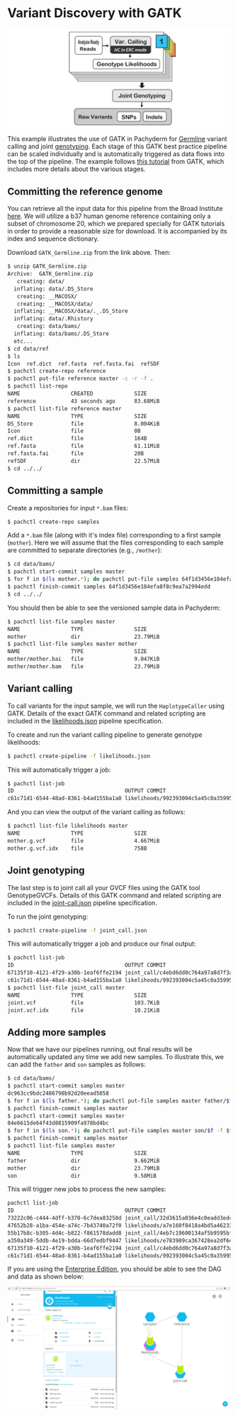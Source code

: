 # Variant Discovery with GATK

![alt tag](pipeline.png)

This example illustrates the use of GATK in Pachyderm for [Germline](https://en.wikipedia.org/wiki/Germline) variant calling and joint [genotyping](https://en.wikipedia.org/wiki/Genotyping). Each stage of this GATK best practice pipeline can be scaled individually and is automatically triggered as data flows into the top of the pipeline. The example follows [this tutorial](https://drive.google.com/open?id=0BzI1CyccGsZiQ1BONUxfaGhZRGc) from GATK, which includes more details about the various stages.

## Committing the reference genome

You can retrieve all the input data for this pipeline from the Broad Institute [here](https://drive.google.com/open?id=0BzI1CyccGsZicE5HNkR6anpLTnM). We will utilize a b37 human genome reference containing only a subset of chromosome 20, which we prepared specially for GATK tutorials in order to provide a reasonable size for download. It is accompanied by its index and sequence dictionary.

Download `GATK_Germline.zip` from the link above. Then:

```sh
$ unzip GATK_Germline.zip
Archive:  GATK_Germline.zip
   creating: data/
  inflating: data/.DS_Store
   creating: __MACOSX/
   creating: __MACOSX/data/
  inflating: __MACOSX/data/._.DS_Store
  inflating: data/.Rhistory
   creating: data/bams/
  inflating: data/bams/.DS_Store
  etc...
$ cd data/ref
$ ls
Icon  ref.dict  ref.fasta  ref.fasta.fai  refSDF
$ pachctl create-repo reference
$ pachctl put-file reference master -c -r -f .
$ pachctl list-repo
NAME                CREATED             SIZE
reference           43 seconds ago      83.68MiB
$ pachctl list-file reference master
NAME                TYPE                SIZE
DS_Store            file                8.004KiB
Icon                file                0B
ref.dict            file                164B
ref.fasta           file                61.11MiB
ref.fasta.fai       file                20B
refSDF              dir                 22.57MiB
$ cd ../../
```

## Committing a sample

Create a repositories for input `*.bam` files:

```sh
$ pachctl create-repo samples
```

Add a `*.bam` file (along with it's index file) corresponding to a first sample (`mother`). Here we will assume that the files corresponding to each sample are committed to separate directories (e.g., `/mother`):

```sh
$ cd data/bams/
$ pachctl start-commit samples master
$ for f in $(ls mother.*); do pachctl put-file samples 64f1d3456e184efa8f8c9ea7a2994edd mother/$f -f $f; done
$ pachctl finish-commit samples 64f1d3456e184efa8f8c9ea7a2994edd
$ cd ../../
```

You should then be able to see the versioned sample data in Pachyderm:

```sh
$ pachctl list-file samples master
NAME                TYPE                SIZE
mother              dir                 23.79MiB
$ pachctl list-file samples master mother
NAME                TYPE                SIZE
mother/mother.bai   file                9.047KiB
mother/mother.bam   file                23.79MiB
```

## Variant calling

To call variants for the input sample, we will run the `HaplotypeCaller` using GATK. Details of the exact GATK command and related scripting are included in the [likelihoods.json](likelihoods.json) pipeline specification. 

To create and run the variant calling pipeline to generate genotype likelihoods:

```sh
$ pachctl create-pipeline -f likelihoods.json
```

This will automatically trigger a job:

```sh
$ pachctl list-job
ID                                   OUTPUT COMMIT                                STARTED        DURATION   RESTART PROGRESS  DL       UL       STATE
c61c71d1-6544-48ad-8361-b4ad155ba1a0 likelihoods/992393004c5a45c0a35995cf0179f1cb 43 minutes ago 18 seconds 0       1 + 0 / 1 107.5MiB 4.667MiB success
```

And you can view the output of the variant calling as follows:

```sh
$ pachctl list-file likelihoods master
NAME                TYPE                SIZE
mother.g.vcf        file                4.667MiB
mother.g.vcf.idx    file                758B
```

## Joint genotyping

The last step is to joint call all your GVCF files using the GATK tool GenotypeGVCFs.  Details of this GATK command and related scripting are included in the [joint-call.json](joint-call.json) pipeline specification.

To run the joint genotyping:

```sh
$ pachctl create-pipeline -f joint_call.json
```

This will automatically trigger a job and produce our final output:

```sh
$ pachctl list-job
ID                                   OUTPUT COMMIT                                STARTED        DURATION   RESTART PROGRESS  DL       UL       STATE
67135f10-4121-4f29-a30b-1eaf6ffe2194 joint_call/c4ebd6dd0c764a97a8d7f3a71f6bb9ce  38 minutes ago 5 seconds  0       1 + 0 / 1 88.35MiB 113.9KiB success
c61c71d1-6544-48ad-8361-b4ad155ba1a0 likelihoods/992393004c5a45c0a35995cf0179f1cb 43 minutes ago 18 seconds 0       1 + 0 / 1 107.5MiB 4.667MiB success
$ pachctl list-file joint_call master
NAME                TYPE                SIZE
joint.vcf           file                103.7KiB
joint.vcf.idx       file                10.21KiB
```

## Adding more samples

Now that we have our pipelines running, out final results will be automatically updated any time we add new samples. To illustrate this, we can add the `father` and `son` samples as follows:

```sh
$ cd data/bams/
$ pachctl start-commit samples master
dc963cc9bdc2486798b92d20eead5058
$ for f in $(ls father.*); do pachctl put-file samples master father/$f -f $f; done
$ pachctl finish-commit samples master
$ pachctl start-commit samples master
84e6615de64f43d8815909fa978bd4bc
$ for f in $(ls son.*); do pachctl put-file samples master son/$f -f $f; done
$ pachctl finish-commit samples master
$ pachctl list-file samples master
NAME                TYPE                SIZE
father              dir                 9.662MiB
mother              dir                 23.79MiB
son                 dir                 9.58MiB 
```

This will trigger new jobs to process the new samples:

```sh
pachctl list-job
ID                                   OUTPUT COMMIT                                STARTED            DURATION   RESTART PROGRESS  DL       UL       STATE
73222c06-c444-4dff-b370-6c7dea83258d joint_call/32d3615a036e4c0eadd3ed49435ee7db  About a minute ago 6 seconds  0       1 + 0 / 1 97.64MiB 188.6KiB success
47652b28-a1ba-454e-a74c-7b43740a72f0 likelihoods/a7e160f8418a4bd5a46233bd6b1d84ce 2 minutes ago      16 seconds 0       1 + 2 / 3 93.26MiB 4.729MiB success
55b17b8c-b305-4d4c-b822-f861578dadd8 joint_call/4eb7c19600134af5b9595bf5d9f71edc  2 minutes ago      5 seconds  0       1 + 0 / 1 92.92MiB 166.3KiB success
a350a349-5ddb-4e19-bdda-66d7edbf9447 likelihoods/e783989ca367428ea2df6406a23bea6c 2 minutes ago      19 seconds 0       1 + 1 / 2 93.35MiB 4.564MiB success
67135f10-4121-4f29-a30b-1eaf6ffe2194 joint_call/c4ebd6dd0c764a97a8d7f3a71f6bb9ce  About an hour ago  5 seconds  0       1 + 0 / 1 88.35MiB 113.9KiB success
c61c71d1-6544-48ad-8361-b4ad155ba1a0 likelihoods/992393004c5a45c0a35995cf0179f1cb About an hour ago  18 seconds 0       1 + 0 / 1 107.5MiB 4.667MiB success
```

If you are using the [Enterprise Edition](http://pachyderm.readthedocs.io/en/latest/enterprise/overview.html), you should be able to see the DAG and data as shown below:

![alt tag](dash.png)


